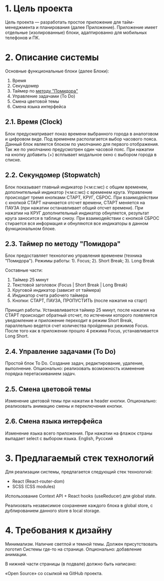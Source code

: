 # 1\. Цель проекта

Цель проекта — разработать простое приложение для тайм-менеджмента и планирования (далее Приложение).
Приложение имеет отдельные (изолированные) блоки, адаптированно для мобильных телефонов и ПК.

# 2\. Описание системы

Основные функциональные блоки (далее Блоки):

1.  Время
2.  Секундомер
3.  Таймер по [методу "Помидора"](https://ru.wikipedia.org/wiki/%D0%9C%D0%B5%D1%82%D0%BE%D0%B4_%D0%BF%D0%BE%D0%BC%D0%B8%D0%B4%D0%BE%D1%80%D0%B0)
4.  Управление задачами (To Do)
5.  Смена цветовой темы
6.  Смена языка интерфейса

## 2.1. Время (Clock)

Блок предусматривает показ времени выбранного города в аналоговом и цифровом виде. Под временем располагается выбор часового пояса. Данный блок является блоком по умолчанию для первого отображения. Так же по умолчанию предусмотрен один часовой пояс. При нажатии на кнопку добавить (+) всплывает модальное окно с выбором города в списке.

## 2.2. Секундомер (Stopwatch)

Блок показывает главный индикатор (ч:м:с:мс) с общим временем, дополнительный индикатор (ч:м:с:мс) с временем круга. Управление происходит тремя кнопками СТАРТ, КРУГ, СБРОС. При взаимодействии с кнопкой СТАРТ начинается отсчет времени, СТАРТ меняется на ПАУЗА (при нажатии останавливает общий отсчет времени). При нажатии на КРУГ дополнительный индикатор обнуляется, результат круга заносится в таблице снизу. При взаимодействии с кнопкой СБРОС стирается вся информация и обнуляются все индикаторы в данном функциональном блоке.

## 2.3. Таймер по методу "Помидора"

Блок предоставляет технологию управления временем (техника "Помидора"). 
Режимы работы: 1). Focus; 2). Short Break; 3). Long Break

Составные части: 
1. Таймер 25 минут
2. Текстовой заголовок (Focus | Short Break | Long Break)
3. Круговой индикатор (зависит от таймера)
4. Индикатор счета рабочего таймера
5. Кнопки: СТАРТ, ПАУЗА, ПРОПУСТИТЬ (после нажатия на старт)

Принцип работы. Устанавливается таймер 25 минут, после нажатия на СТАРТ происходит обратный отсчет, по истечении которого появляется уведомление и приложение переходит в режим Short Break, параллельно ведется счет количества пройденных режимов Focus. После того как в приложении прошло 4 режима Focus, устанавливается Long Short.

## 2.4. Управление задачами (To Do)
    
Простой блок To Do. Создание задач, редактирование, удаление, выполнение. 
Опционально: реализовать возможность изменение порядка перетаскиванием задач.

## 2.5. Смена цветовой темы

Изменение цветовой темы при нажатии в header кнопки.
Опционально: реализовать анимацию смены и переключения кнопки.

## 2.6. Смена языка интерфейса

Изменение языка всего приложения. При нажатии на флажок страны выпадает select с выбором языка.
English, Русский

# 3\. Предлагаемый стек технологий

Для реализации системы, предлагается следующий стек технологий:

  - React (React-router-dom)
  - SCSS (CSS modules)

Использование Context API + React hooks (useReducer) для global state.

Реализовать независимое сохранение каждого блока в global store, с дублированием данного store в local storage.

# 4\. Требования к дизайну

Минимализм. Наличие светлой и темной темы. Должен присутствовать логотип Системы где-то на странице.
Опционально: добавление анимации.

В нижней части страницы (в подвале) должно быть написано:

«Open Source» со ссылкой на GitHub проекта.